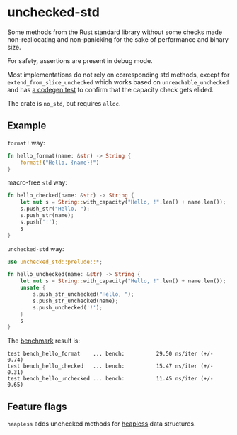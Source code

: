# unchecked-std

Some methods from the Rust standard library without some checks
made non-reallocating and non-panicking
for the sake of performance and binary size.

For safety, assertions are present in debug mode.

Most implementations do not rely on corresponding std methods, except for
`extend_from_slice_unchecked` which works based on `unreachable_unchecked`
and has [a codegen test](tests/codegen.rs)
to confirm that the capacity check gets elided.

The crate is `no_std`, but requires `alloc`.

## Example

`format!` way:

```rust
fn hello_format(name: &str) -> String {
    format!("Hello, {name}!")
}
```

macro-free `std` way:

```rust
fn hello_checked(name: &str) -> String {
    let mut s = String::with_capacity("Hello, !".len() + name.len());
    s.push_str("Hello, ");
    s.push_str(name);
    s.push('!');
    s
}
```

`unchecked-std` way:

```rust
use unchecked_std::prelude::*;

fn hello_unchecked(name: &str) -> String {
    let mut s = String::with_capacity("Hello, !".len() + name.len());
    unsafe {
        s.push_str_unchecked("Hello, ");
        s.push_str_unchecked(name);
        s.push_unchecked('!');
    }
    s
}
```

The [benchmark](benches/bench.rs) result is:

```
test bench_hello_format    ... bench:          29.50 ns/iter (+/- 0.74)
test bench_hello_checked   ... bench:          15.47 ns/iter (+/- 0.31)
test bench_hello_unchecked ... bench:          11.45 ns/iter (+/- 0.65)
```

## Feature flags

`heapless` adds unchecked methods for
[heapless](https://github.com/rust-embedded/heapless) data structures.

